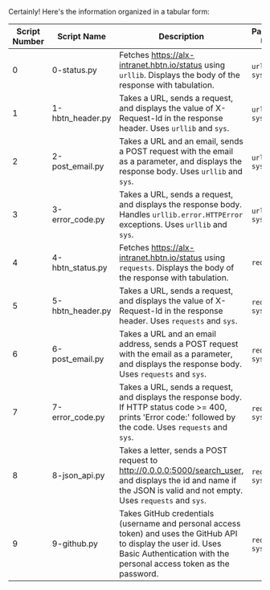 Certainly! Here's the information organized in a tabular form:

| Script Number | Script Name          | Description                                                                                                                      | Packages Used                   |
|---------------|----------------------|----------------------------------------------------------------------------------------------------------------------------------|---------------------------------|
| 0             | 0-status.py          | Fetches https://alx-intranet.hbtn.io/status using `urllib`. Displays the body of the response with tabulation.                 | `urllib`, `sys`                 |
| 1             | 1-hbtn_header.py     | Takes a URL, sends a request, and displays the value of X-Request-Id in the response header. Uses `urllib` and `sys`.            | `urllib`, `sys`                 |
| 2             | 2-post_email.py      | Takes a URL and an email, sends a POST request with the email as a parameter, and displays the response body. Uses `urllib` and `sys`. | `urllib`, `sys`          |
| 3             | 3-error_code.py      | Takes a URL, sends a request, and displays the response body. Handles `urllib.error.HTTPError` exceptions. Uses `urllib` and `sys`. | `urllib`, `sys`          |
| 4             | 4-hbtn_status.py     | Fetches https://alx-intranet.hbtn.io/status using `requests`. Displays the body of the response with tabulation.               | `requests`                      |
| 5             | 5-hbtn_header.py     | Takes a URL, sends a request, and displays the value of X-Request-Id in the response header. Uses `requests` and `sys`.        | `requests`, `sys`               |
| 6             | 6-post_email.py      | Takes a URL and an email address, sends a POST request with the email as a parameter, and displays the response body. Uses `requests` and `sys`. | `requests`, `sys`     |
| 7             | 7-error_code.py      | Takes a URL, sends a request, and displays the response body. If HTTP status code >= 400, prints 'Error code:' followed by the code. Uses `requests` and `sys`. | `requests`, `sys` |
| 8             | 8-json_api.py        | Takes a letter, sends a POST request to http://0.0.0.0:5000/search_user, and displays the id and name if the JSON is valid and not empty. Uses `requests` and `sys`. | `requests`, `sys` |
| 9             | 9-github.py          | Takes GitHub credentials (username and personal access token) and uses the GitHub API to display the user id. Uses Basic Authentication with the personal access token as the password. | `requests`, `sys` |
